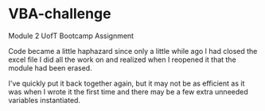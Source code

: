 # VBA-challenge
Module 2 UofT Bootcamp Assignment

Code became a little haphazard since only a little while ago I had closed the excel file I did all the work on and realized when I reopened it that the module had been erased.

I've quickly put it back together again, but it may not be as efficient as it was when I wrote it the first time and there may be a few extra unneeded variables instantiated. 
